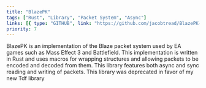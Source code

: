 ```yaml
---
title: "BlazePK"
tags: ["Rust", "Library", "Packet System", "Async"]
links: [{ type: "GITHUB", link: "https://github.com/jacobtread/BlazePK-rs" }]
priority: 7
---
```


BlazePK is an implementation of the Blaze packet system used by EA games such as Mass Effect 3 and Battlefield. This implementation is written in Rust and uses macros for wrapping structures and allowing packets to be encoded and decoded from them. This library features both async and sync reading and writing of packets. This library was deprecated in favor of my new Tdf library

